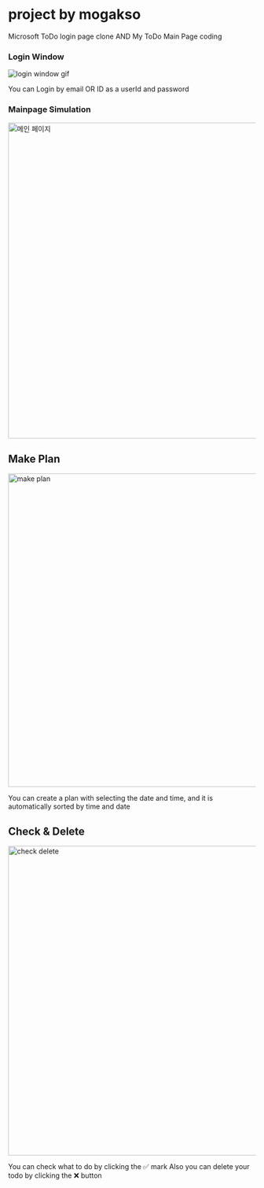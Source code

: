 # project by mogakso
Microsoft ToDo login page clone AND My ToDo Main Page coding

### Login Window
<img src="https://user-images.githubusercontent.com/83941092/182519972-a220b89d-c5a4-4518-91b2-23032906dd5d.gif" alt="login window gif">

You can Login by email OR ID as a userId and password

### Mainpage Simulation

<img width="642" alt="메인 페이지" src="https://user-images.githubusercontent.com/83941092/226566161-2b8a5494-d396-488c-af3c-0f1aaa24ffb2.png">

## Make Plan
<img width="637" alt="make plan" src="https://user-images.githubusercontent.com/83941092/226566234-9095d73c-06f3-4bc1-b468-95d8a2a350d0.png">

You can create a plan with selecting the date and time, and it is automatically sorted by time and date

## Check & Delete
<img width="629" alt="check delete" src="https://user-images.githubusercontent.com/83941092/226566368-da265348-02d3-499d-a544-bbb7d05f1560.png">

You can check what to do by clicking the ✅ mark
Also you can delete your todo by clicking the ❌ button
